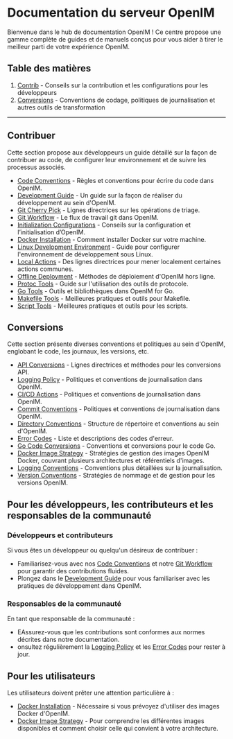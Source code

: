 # Documentation du serveur OpenIM

Bienvenue dans le hub de documentation OpenIM ! Ce centre propose une gamme complète de guides et de manuels conçus pour vous aider à tirer le meilleur parti de votre expérience OpenIM.

## Table des matières

1. [Contrib](https://github.com/openimsdk/open-im-server/blob/main/docs/contrib) - Conseils sur la contribution et les configurations pour les développeurs
2. [Conversions](https://github.com/openimsdk/open-im-server/blob/main/docs/contrib) - Conventions de codage, politiques de journalisation et autres outils de transformation

------

## Contribuer

Cette section propose aux développeurs un guide détaillé sur la façon de contribuer au code, de configurer leur environnement et de suivre les processus associés.

- [Code Conventions](https://github.com/openimsdk/open-im-server/blob/main/docs/contrib/code-conventions.md) - Règles et conventions pour écrire du code dans OpenIM.
- [Development Guide](https://github.com/openimsdk/open-im-server/blob/main/docs/contrib/development.md) - Un guide sur la façon de réaliser du développement au sein d'OpenIM.
- [Git Cherry Pick](https://github.com/openimsdk/open-im-server/blob/main/docs/contrib/gitcherry-pick.md) - Lignes directrices sur les opérations de triage.
- [Git Workflow](https://github.com/openimsdk/open-im-server/blob/main/docs/contrib/git-workflow.md) - Le flux de travail git dans OpenIM.
- [Initialization Configurations](https://github.com/openimsdk/open-im-server/blob/main/docs/contrib/init-config.md) - Conseils sur la configuration et l’initialisation d’OpenIM.
- [Docker Installation](https://github.com/openimsdk/open-im-server/blob/main/docs/contrib/install-docker.md) - Comment installer Docker sur votre machine.
- [Linux Development Environment](https://github.com/openimsdk/open-im-server/blob/main/docs/contrib/linux-development.md) - Guide pour configurer l'environnement de développement sous Linux.
- [Local Actions](https://github.com/openimsdk/open-im-server/blob/main/docs/contrib/local-actions.md) - Des lignes directrices pour mener localement certaines actions communes.
- [Offline Deployment](https://github.com/openimsdk/open-im-server/blob/main/docs/contrib/offline-deployment.md) - Méthodes de déploiement d'OpenIM hors ligne.
- [Protoc Tools](https://github.com/openimsdk/open-im-server/blob/main/docs/contrib/protoc-tools.md) - Guide sur l'utilisation des outils de protocole.
- [Go Tools](https://github.com/openimsdk/open-im-server/blob/main/docs/contrib/util-go.md) - Outils et bibliothèques dans OpenIM for Go.
- [Makefile Tools](https://github.com/openimsdk/open-im-server/blob/main/docs/contrib/util-makefile.md) - Meilleures pratiques et outils pour Makefile.
- [Script Tools](https://github.com/openimsdk/open-im-server/blob/main/docs/contrib/util-scripts.md) - Meilleures pratiques et outils pour les scripts.

## Conversions

Cette section présente diverses conventions et politiques au sein d'OpenIM, englobant le code, les journaux, les versions, etc.

- [API Conversions](https://github.com/openimsdk/open-im-server/blob/main/docs/contrib/api.md) - Lignes directrices et méthodes pour les conversions API.
- [Logging Policy](https://github.com/openimsdk/open-im-server/blob/main/docs/contrib/bash-log.md) - Politiques et conventions de journalisation dans OpenIM.
- [CI/CD Actions](https://github.com/openimsdk/open-im-server/blob/main/docs/contrib/cicd-actions.md) - Politiques et conventions de journalisation dans OpenIM.
- [Commit Conventions](https://github.com/openimsdk/open-im-server/blob/main/docs/contrib/commit.md) - Politiques et conventions de journalisation dans OpenIM.
- [Directory Conventions](https://github.com/openimsdk/open-im-server/blob/main/docs/contrib/directory.md) - Structure de répertoire et conventions au sein d'OpenIM.
- [Error Codes](https://github.com/openimsdk/open-im-server/blob/main/docs/contrib/error-code.md) - Liste et descriptions des codes d'erreur.
- [Go Code Conversions](https://github.com/openimsdk/open-im-server/blob/main/docs/contrib/go-code.md) - Conventions et conversions pour le code Go.
- [Docker Image Strategy](https://github.com/openimsdk/open-im-server/blob/main/docs/contrib/images.md) - Stratégies de gestion des images OpenIM Docker, couvrant plusieurs architectures et référentiels d'images.
- [Logging Conventions](https://github.com/openimsdk/open-im-server/blob/main/docs/contrib/logging.md) - Conventions plus détaillées sur la journalisation.
- [Version Conventions](https://github.com/openimsdk/open-im-server/blob/main/docs/contrib/version.md) - Stratégies de nommage et de gestion pour les versions OpenIM.


## Pour les développeurs, les contributeurs et les responsables de la communauté

### Développeurs et contributeurs

Si vous êtes un développeur ou quelqu'un désireux de contribuer :
- Familiarisez-vous avec nos [Code Conventions](https://github.com/openimsdk/open-im-server/blob/main/docs/contrib/code-conventions.md) et notre [Git Workflow](https://github.com/openimsdk/open-im-server/blob/main/docs/contrib/git-workflow.md) pour garantir des contributions fluides.
- Plongez dans le [Development Guide](https://github.com/openimsdk/open-im-server/blob/main/docs/contrib/development.md) pour vous familiariser avec les pratiques de développement dans OpenIM.

### Responsables de la communauté

En tant que responsable de la communauté :

- EAssurez-vous que les contributions sont conformes aux normes décrites dans notre documentation.
- onsultez régulièrement la [Logging Policy](https://github.com/openimsdk/open-im-server/blob/main/docs/contrib/bash-log.md) et les [Error Codes](https://github.com/openimsdk/open-im-server/blob/main/docs/contrib/error-code.md) pour rester à jour.

## Pour les utilisateurs

Les utilisateurs doivent prêter une attention particulière à :

- [Docker Installation](https://github.com/openimsdk/open-im-server/blob/main/docs/contrib/install-docker.md) - Nécessaire si vous prévoyez d'utiliser des images Docker d'OpenIM.
- [Docker Image Strategy](https://github.com/openimsdk/open-im-server/blob/main/docs/contrib/images.md) - Pour comprendre les différentes images disponibles et comment choisir celle qui convient à votre architecture.